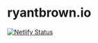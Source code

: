 # ryantbrown.io

[![Netlify Status](https://api.netlify.com/api/v1/badges/836acab2-74eb-4758-b702-64476889ec09/deploy-status)](https://app.netlify.com/sites/ryantbrownio/deploys)
